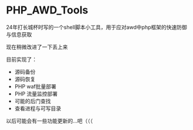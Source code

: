 # PHP_AWD_Tools
24年打长城杯时写的一个shell脚本小工具，用于应对awd中php框架的快速防御与信息获取

现在稍微改进了一下丢上来

目前实现了：
- 源码备份
- 源码恢复
- PHP waf批量部署
- PHP 流量监控部署
- 可能的后门查找
- 查看进程与可写目录

以后可能会有一些功能更新的...吧（（（
